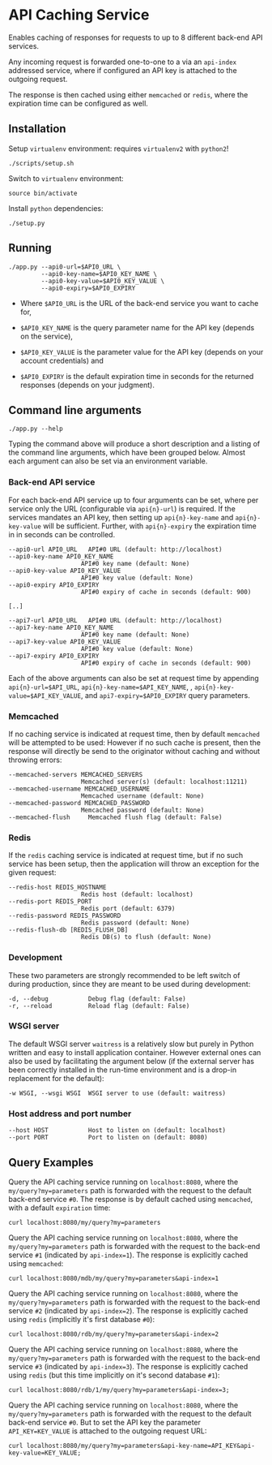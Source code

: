 # API Caching Service

Enables caching of responses for requests to up to 8 different back-end API services.

Any incoming request is forwarded one-to-one to a via an `api-index` addressed service, where if configured an API key is attached to the outgoing request.

The response is then cached using either `memcached` or `redis`, where the expiration time can be configured as well.

## Installation
Setup `virtualenv` environment: requires `virtualenv2` with `python2`!
```
./scripts/setup.sh
```
Switch to `virtualenv` environment:
```
source bin/activate
```
Install `python` dependencies:
```
./setup.py
```

## Running
```
./app.py --api0-url=$API0_URL \
         --api0-key-name=$API0_KEY_NAME \
         --api0-key-value=$API0_KEY_VALUE \
         --api0-expiry=$API0_EXPIRY
```

* Where `$API0_URL` is the URL of the back-end service you want to cache for,

* `$API0_KEY_NAME` is the query parameter name for the API key (depends on the service),

* `$API0_KEY_VALUE` is the parameter value for the API key (depends on your account credentials) and

* `$API0_EXPIRY` is the default expiration time in seconds for the returned responses (depends on your judgment).

## Command line arguments
```
./app.py --help
```

Typing the command above will produce a short description and a listing of the command line arguments, which have been grouped below. Almost each argument can also be set via an environment variable.

### Back-end API service

For each back-end API service up to four arguments can be set, where per service only the URL (configurable via `api{n}-url`) is required. If the services mandates an API key, then setting up `api{n}-key-name` and `api{n}-key-value` will be sufficient. Further, with `api{n}-expiry` the expiration time in in seconds can be controlled.

```
--api0-url API0_URL   API#0 URL (default: http://localhost)
--api0-key-name API0_KEY_NAME
                    API#0 key name (default: None)
--api0-key-value API0_KEY_VALUE
                    API#0 key value (default: None)
--api0-expiry API0_EXPIRY
                    API#0 expiry of cache in seconds (default: 900)

[..]

--api7-url API0_URL   API#0 URL (default: http://localhost)
--api7-key-name API0_KEY_NAME
                    API#0 key name (default: None)
--api7-key-value API0_KEY_VALUE
                    API#0 key value (default: None)
--api7-expiry API0_EXPIRY
                    API#0 expiry of cache in seconds (default: 900)
```

Each of the above arguments can also be set at request time by appending `api{n}-url=$API_URL`, `api{n}-key-name=$API_KEY_NAME`, , `api{n}-key-value=$API_KEY_VALUE`, and `api7-expiry=$API0_EXPIRY` query parameters.

### Memcached

If no caching service is indicated at request time, then by default `memcached` will be attempted to be used: However if no such cache is present, then the response will directly be send to the originator without caching and without throwing errors:

```
--memcached-servers MEMCACHED_SERVERS
                    Memcached server(s) (default: localhost:11211)
--memcached-username MEMCACHED_USERNAME
                    Memcached username (default: None)
--memcached-password MEMCACHED_PASSWORD
                    Memcached password (default: None)
--memcached-flush     Memcached flush flag (default: False)
```

### Redis

If the `redis` caching service is indicated at request time, but if no such service has been setup, then the application will throw an exception for the given request:

```
--redis-host REDIS_HOSTNAME
                    Redis host (default: localhost)
--redis-port REDIS_PORT
                    Redis port (default: 6379)
--redis-password REDIS_PASSWORD
                    Redis password (default: None)
--redis-flush-db [REDIS_FLUSH_DB]
                    Redis DB(s) to flush (default: None)
```

### Development

These two parameters are strongly recommended to be left switch of during production, since they are meant to be used during development:
```
-d, --debug           Debug flag (default: False)
-r, --reload          Reload flag (default: False)
```

### WSGI server

The default WSGI server `waitress` is a relatively slow but purely in Python written and easy to install application container. However external ones can also be used by facilitating the argument below (if the external server has been correctly installed in the run-time environment and is a drop-in replacement for the default):

```
-w WSGI, --wsgi WSGI  WSGI server to use (default: waitress)
```

### Host address and port number
```
--host HOST           Host to listen on (default: localhost)
--port PORT           Port to listen on (default: 8080)
```

## Query Examples

Query the API caching service running on `localhost:8080`, where the `my/query?my=parameters` path is forwarded with the request to the default back-end service `#0`. The response is by default cached using `memcached`, with a default `expiration` time:

```
curl localhost:8080/my/query?my=parameters
```

Query the API caching service running on `localhost:8080`, where the `my/query?my=parameters` path is forwarded with the request to the back-end service `#1` (indicated by `api-index=1`). The response is explicitly cached using `memcached`:

```
curl localhost:8080/mdb/my/query?my=parameters&api-index=1
```

Query the API caching service running on `localhost:8080`, where the `my/query?my=parameters` path is forwarded with the request to the back-end service `#2` (indicated by `api-index=2`). The response is explicitly cached using `redis` (implicitly it's first database `#0`):

```
curl localhost:8080/rdb/my/query?my=parameters&api-index=2
```

Query the API caching service running on `localhost:8080`, where the `my/query?my=parameters` path is forwarded with the request to the back-end service `#3` (indicated by `api-index=3`). The response is explicitly cached using `redis` (but this time implicitly on it's second database `#1`):

```
curl localhost:8080/rdb/1/my/query?my=parameters&api-index=3;
```

Query the API caching service running on `localhost:8080`, where the `my/query?my=parameters` path is forwarded with the request to the default back-end service `#0`. But to set the API key the parameter `API_KEY=KEY_VALUE` is attached to the outgoing request URL:

```
curl localhost:8080/my/query?my=parameters&api-key-name=API_KEY&api-key-value=KEY_VALUE;
```
